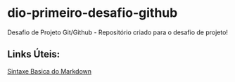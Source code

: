 # dio-primeiro-desafio-github
Desafio de Projeto Git/Github - Repositório criado para o desafio de projeto!

## Links Úteis:

[Sintaxe Basica do Markdown](https://www.markdownguide.org/basic-syntax/)
